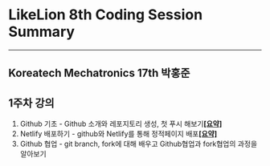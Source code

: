 # LikeLion 8th Coding Session Summary
-----------------------------------------------
## Koreatech Mechatronics 17th 박홍준

## 1주차 강의

1. Github 기초 - Github 소개와 레포지토리 생성, 첫 푸시 해보기[**[요약]**](https://github.com/qkrghd147/Lecture-Summary/blob/master/Github%20%EA%B8%B0%EC%B4%88.md)
2. Netlify 배포하기 - github와 Netlify를 통해 정적페이지 배포[**[요약]**](https://github.com/qkrghd147/Lecture-Summary/blob/master/Netlify%20%EB%A5%BC%20%EC%9D%B4%EC%9A%A9%ED%95%98%EC%97%AC%20%EB%B0%B0%ED%8F%AC%ED%95%98%EA%B8%B0.md)
3. Github 협업 - git branch, fork에 대해 배우고 Github협업과 fork협업의 과정을 알아보기
